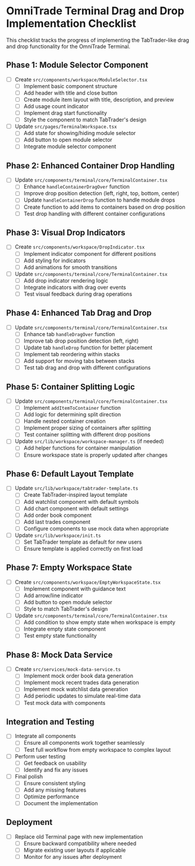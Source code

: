 # OmniTrade Terminal Drag and Drop Implementation Checklist

This checklist tracks the progress of implementing the TabTrader-like drag and drop functionality for the OmniTrade Terminal.

## Phase 1: Module Selector Component

- [ ] Create `src/components/workspace/ModuleSelector.tsx`
  - [ ] Implement basic component structure
  - [ ] Add header with title and close button
  - [ ] Create module item layout with title, description, and preview
  - [ ] Add usage count indicator
  - [ ] Implement drag start functionality
  - [ ] Style the component to match TabTrader's design
  
- [ ] Update `src/pages/TerminalWorkspace.tsx`
  - [ ] Add state for showing/hiding module selector
  - [ ] Add button to open module selector
  - [ ] Integrate module selector component

## Phase 2: Enhanced Container Drop Handling

- [ ] Update `src/components/terminal/core/TerminalContainer.tsx`
  - [ ] Enhance `handleContainerDragOver` function
  - [ ] Improve drop position detection (left, right, top, bottom, center)
  - [ ] Update `handleContainerDrop` function to handle module drops
  - [ ] Create function to add items to containers based on drop position
  - [ ] Test drop handling with different container configurations

## Phase 3: Visual Drop Indicators

- [ ] Create `src/components/workspace/DropIndicator.tsx`
  - [ ] Implement indicator component for different positions
  - [ ] Add styling for indicators
  - [ ] Add animations for smooth transitions

- [ ] Update `src/components/terminal/core/TerminalContainer.tsx`
  - [ ] Add drop indicator rendering logic
  - [ ] Integrate indicators with drag over events
  - [ ] Test visual feedback during drag operations

## Phase 4: Enhanced Tab Drag and Drop

- [ ] Update `src/components/terminal/core/TerminalContainer.tsx`
  - [ ] Enhance tab `handleDragOver` function
  - [ ] Improve tab drop position detection (left, right)
  - [ ] Update tab `handleDrop` function for better placement
  - [ ] Implement tab reordering within stacks
  - [ ] Add support for moving tabs between stacks
  - [ ] Test tab drag and drop with different configurations

## Phase 5: Container Splitting Logic

- [ ] Update `src/components/terminal/core/TerminalContainer.tsx`
  - [ ] Implement `addItemToContainer` function
  - [ ] Add logic for determining split direction
  - [ ] Handle nested container creation
  - [ ] Implement proper sizing of containers after splitting
  - [ ] Test container splitting with different drop positions

- [ ] Update `src/lib/workspace/workspace-manager.ts` (if needed)
  - [ ] Add helper functions for container manipulation
  - [ ] Ensure workspace state is properly updated after changes

## Phase 6: Default Layout Template

- [ ] Update `src/lib/workspace/tabtrader-template.ts`
  - [ ] Create TabTrader-inspired layout template
  - [ ] Add watchlist component with default symbols
  - [ ] Add chart component with default settings
  - [ ] Add order book component
  - [ ] Add last trades component
  - [ ] Configure components to use mock data when appropriate

- [ ] Update `src/lib/workspace/init.ts`
  - [ ] Set TabTrader template as default for new users
  - [ ] Ensure template is applied correctly on first load

## Phase 7: Empty Workspace State

- [ ] Create `src/components/workspace/EmptyWorkspaceState.tsx`
  - [ ] Implement component with guidance text
  - [ ] Add arrow/line indicator
  - [ ] Add button to open module selector
  - [ ] Style to match TabTrader's design

- [ ] Update `src/components/terminal/core/TerminalContainer.tsx`
  - [ ] Add condition to show empty state when workspace is empty
  - [ ] Integrate empty state component
  - [ ] Test empty state functionality

## Phase 8: Mock Data Service

- [ ] Create `src/services/mock-data-service.ts`
  - [ ] Implement mock order book data generation
  - [ ] Implement mock recent trades data generation
  - [ ] Implement mock watchlist data generation
  - [ ] Add periodic updates to simulate real-time data
  - [ ] Test mock data with components

## Integration and Testing

- [ ] Integrate all components
  - [ ] Ensure all components work together seamlessly
  - [ ] Test full workflow from empty workspace to complex layout

- [ ] Perform user testing
  - [ ] Get feedback on usability
  - [ ] Identify and fix any issues

- [ ] Final polish
  - [ ] Ensure consistent styling
  - [ ] Add any missing features
  - [ ] Optimize performance
  - [ ] Document the implementation

## Deployment

- [ ] Replace old Terminal page with new implementation
  - [ ] Ensure backward compatibility where needed
  - [ ] Migrate existing user layouts if applicable
  - [ ] Monitor for any issues after deployment
